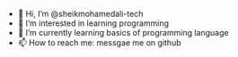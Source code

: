 - 👋 Hi, I’m @sheikmohamedali-tech
- 👀 I’m interested in learning programming
- 🌱 I’m currently learning basics of programming language
- 📫 How to reach me: messgae me on github

<!---
sheikmohamedali-tech/sheikmohamedali-tech is a ✨ special ✨ repository because its `README.md` (this file) appears on your GitHub profile.
You can click the Preview link to take a look at your changes.
--->
